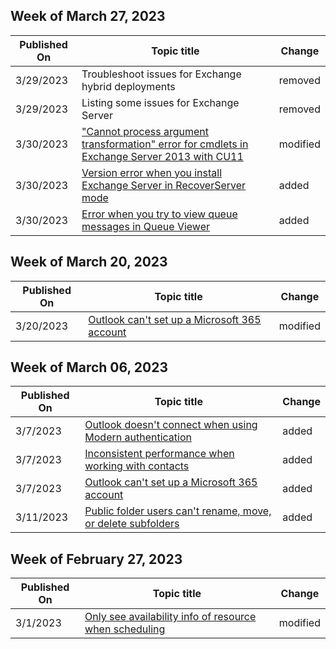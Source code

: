 <!-- This file is generated automatically each week. Changes made to this file will be overwritten.-->



## Week of March 27, 2023


| Published On |Topic title | Change |
|------|------------|--------|
| 3/29/2023 | Troubleshoot issues for Exchange hybrid deployments | removed |
| 3/29/2023 | Listing some issues for Exchange Server | removed |
| 3/30/2023 | ["Cannot process argument transformation" error for cmdlets in Exchange Server 2013 with CU11](/exchange/troubleshoot/administration/cannot-process-argument-transformation-error) | modified |
| 3/30/2023 | [Version error when you install Exchange Server in RecoverServer mode](/exchange/troubleshoot/setup/version-error-in-recover-server-mode-install) | added |
| 3/30/2023 | [Error when you try to view queue messages in Queue Viewer](/exchange/troubleshoot/setup/queue-viewer-error-when-viewing-messages) | added |


## Week of March 20, 2023


| Published On |Topic title | Change |
|------|------------|--------|
| 3/20/2023 | [Outlook can't set up a Microsoft 365 account](/exchange/troubleshoot/outlook-issues/outlook-cannot-setup-microsoft-365-account) | modified |


## Week of March 06, 2023


| Published On |Topic title | Change |
|------|------------|--------|
| 3/7/2023 | [Outlook doesn't connect when using Modern authentication](/exchange/troubleshoot/administration/outlook-does-not-connect-with-modern-authentication) | added |
| 3/7/2023 | [Inconsistent performance when working with contacts](/exchange/troubleshoot/groups-and-distribution-lists/inconsistent-performance-with-contacts) | added |
| 3/7/2023 | [Outlook can't set up a Microsoft 365 account](/exchange/troubleshoot/outlook-issues/outlook-cannot-setup-microsoft-365-account) | added |
| 3/11/2023 | [Public folder users can't rename, move, or delete subfolders](/exchange/troubleshoot/public-folders/public-folder-users-cannot-manage-subfolders) | added |


## Week of February 27, 2023


| Published On |Topic title | Change |
|------|------------|--------|
| 3/1/2023 | [Only see availability info of resource when scheduling](/exchange/troubleshoot/calendars/only-can-see-availability-info-of-resource-when-scheduling-meeting) | modified |
